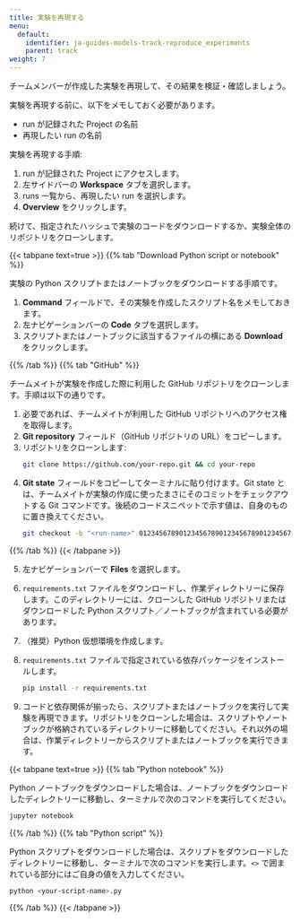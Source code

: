 ```yaml
---
title: 実験を再現する
menu:
  default:
    identifier: ja-guides-models-track-reproduce_experiments
    parent: track
weight: 7
---
```


チームメンバーが作成した実験を再現して、その結果を検証・確認しましょう。

実験を再現する前に、以下をメモしておく必要があります。

* run が記録された Project の名前
* 再現したい run の名前

実験を再現する手順:

1. run が記録された Project にアクセスします。
2. 左サイドバーの **Workspace** タブを選択します。
3. runs 一覧から、再現したい run を選択します。
4. **Overview** をクリックします。

続けて、指定されたハッシュで実験のコードをダウンロードするか、実験全体のリポジトリをクローンします。

{{< tabpane text=true >}}
{{% tab "Download Python script or notebook" %}}

実験の Python スクリプトまたはノートブックをダウンロードする手順です。

1. **Command** フィールドで、その実験を作成したスクリプト名をメモしておきます。
2. 左ナビゲーションバーの **Code** タブを選択します。
3. スクリプトまたはノートブックに該当するファイルの横にある **Download** をクリックします。

{{% /tab %}}
{{% tab "GitHub" %}}

チームメイトが実験を作成した際に利用した GitHub リポジトリをクローンします。手順は以下の通りです。

1. 必要であれば、チームメイトが利用した GitHub リポジトリへのアクセス権を取得します。
2. **Git repository** フィールド（GitHub リポジトリの URL）をコピーします。
3. リポジトリをクローンします:
    ```bash
    git clone https://github.com/your-repo.git && cd your-repo
    ```
4. **Git state** フィールドをコピーしてターミナルに貼り付けます。Git state とは、チームメイトが実験の作成に使ったまさにそのコミットをチェックアウトする Git コマンドです。後続のコードスニペットで示す値は、自身のものに置き換えてください。
    ```bash
    git checkout -b "<run-name>" 0123456789012345678901234567890123456789
    ```

{{% /tab %}}
{{< /tabpane >}}

5. 左ナビゲーションバーで **Files** を選択します。
6. `requirements.txt` ファイルをダウンロードし、作業ディレクトリーに保存します。このディレクトリーには、クローンした GitHub リポジトリまたはダウンロードした Python スクリプト／ノートブックが含まれている必要があります。
7. （推奨）Python 仮想環境を作成します。
8. `requirements.txt` ファイルで指定されている依存パッケージをインストールします。
    ```bash
    pip install -r requirements.txt
    ```

9. コードと依存関係が揃ったら、スクリプトまたはノートブックを実行して実験を再現できます。リポジトリをクローンした場合は、スクリプトやノートブックが格納されているディレクトリーに移動してください。それ以外の場合は、作業ディレクトリーからスクリプトまたはノートブックを実行できます。

{{< tabpane text=true >}}
{{% tab "Python notebook" %}}

Python ノートブックをダウンロードした場合は、ノートブックをダウンロードしたディレクトリーに移動し、ターミナルで次のコマンドを実行してください。
```bash
jupyter notebook
```

{{% /tab %}}
{{% tab "Python script" %}}

Python スクリプトをダウンロードした場合は、スクリプトをダウンロードしたディレクトリーに移動し、ターミナルで次のコマンドを実行します。`<>` で囲まれている部分にはご自身の値を入力してください。

```bash
python <your-script-name>.py
```

{{% /tab %}}
{{< /tabpane >}}